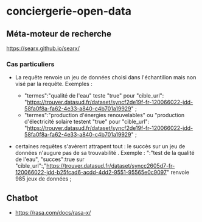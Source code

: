# conciergerie-open-data

## Méta-moteur de recherche
https://searx.github.io/searx/


### Cas particuliers

* La requête renvoie un jeu de données choisi dans l'échantillon mais non visé par la requête. Exemples :
    * "termes":"qualité de l'eau" teste "true" pour "cible_url": "https://trouver.datasud.fr/dataset/syncf2de19f-fr-120066022-jdd-58fa0f8a-fa62-4e33-a840-c4b701a19929" ;
    * "termes":"production d'énergies renouvelables" ou "production d'électricité solaire testent "true" pour "cible_url": "https://trouver.datasud.fr/dataset/syncf2de19f-fr-120066022-jdd-58fa0f8a-fa62-4e33-a840-c4b701a19929" ;

* certaines requêtes s'avèrent attrapent tout : le succès sur un jeu de données n'augure pas de sa trouvabilité . Exemple : ":"test de la qualité de l'eau", "succes":true sur "cible_url":,"https://trouver.datasud.fr/dataset/syncc2605d7-fr-120066022-jdd-b25fcad6-acdd-4dd2-9551-95565e0c9097" renvoie 985 jeux de données ;




## Chatbot
* https://rasa.com/docs/rasa-x/

